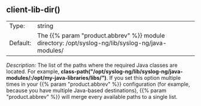 ---
---
<!-- DISCLAIMER: This file is based on the syslog-ng Open Source Edition documentation https://github.com/balabit/syslog-ng-ose-guides/commit/2f4a52ee61d1ea9ad27cb4f3168b95408fddfdf2 and is used under the terms of The syslog-ng Open Source Edition Documentation License. The file has been modified by Axoflow. -->

## client-lib-dir()

|          |                                                                                                      |
| -------- | ---------------------------------------------------------------------------------------------------- |
| Type:    | string                                                                                               |
| Default: | The {{% param "product.abbrev" %}} module directory: /opt/syslog-ng/lib/syslog-ng/java-modules/ |

*Description:* The list of the paths where the required Java classes are located. For example, **class-path("/opt/syslog-ng/lib/syslog-ng/java-modules/:/opt/my-java-libraries/libs/")**. If you set this option multiple times in your {{% param "product.abbrev" %}} configuration (for example, because you have multiple Java-based destinations), {{% param "product.abbrev" %}} will merge every available paths to a single list.

